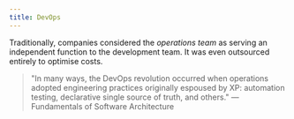 ```yaml
---
title: DevOps
---
```


Traditionally, companies considered the *operations team* as serving an independent function to the development team. It was even outsourced entirely to optimise costs.

> "In many ways, the DevOps revolution occurred when operations adopted engineering practices originally espoused by XP: automation testing, declarative single source of truth, and others." — Fundamentals of Software Architecture

